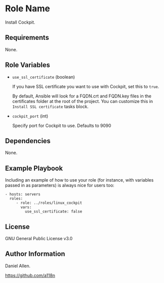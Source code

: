 Role Name
=========

Install Cockpit.

Requirements
------------

None.

Role Variables
--------------

- ```use_ssl_certificate``` (boolean)

  If you have SSL certificate you want to use with Cockpit, set this to ```true```.

  By default, Ansible will look for a FQDN.crt and FQDN.key files in the certificates folder at the root of the project. You can customize this in ```Install SSL certificate``` tasks block.

- ```cockpit_port``` (int)

  Specify port for Cockpit to use. Defaults to 9090

Dependencies
------------

None.

Example Playbook
----------------

Including an example of how to use your role (for instance, with variables passed in as parameters) is always nice for users too:

    - hosts: servers
      roles:
         - role: ../roles/linux_cockpit
           vars:
             use_ssl_certificate: false

License
-------

GNU General Public License v3.0

Author Information
------------------
Daniel Allen.

https://github.com/a118n
